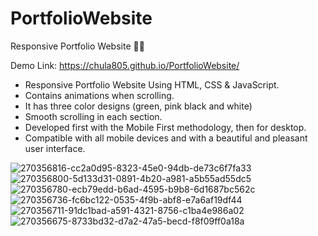 # PortfolioWebsite

Responsive Portfolio Website 👩‍💼

Demo Link: https://chula805.github.io/PortfolioWebsite/

* Responsive Portfolio Website Using HTML, CSS & JavaScript.
* Contains animations when scrolling.
* It has three color designs (green, pink black and white)
* Smooth scrolling in each section.
* Developed first with the Mobile First methodology, then for desktop.
* Compatible with all mobile devices and with a beautiful and pleasant user interface.

![270356816-cc2a0d95-8323-45e0-94db-de73c6f7fa33](https://github.com/chula805/PortfolioWebsite/assets/121760253/4d1fd1da-90dc-42fe-9459-07abe1eddf43)
![270356800-5d133d31-0891-4b20-a981-a5b55ad55dc5](https://github.com/chula805/PortfolioWebsite/assets/121760253/be31fe86-cd8c-4109-8334-9c4e2a4a2f9e)
![270356780-ecb79edd-b6ad-4595-b9b8-6d1687bc562c](https://github.com/chula805/PortfolioWebsite/assets/121760253/a865eab6-df16-45ca-b254-a43598803efb)
![270356736-fc6bc122-0535-4f9b-abf8-e7a6af19df44](https://github.com/chula805/PortfolioWebsite/assets/121760253/e425ad49-4017-4795-9adc-b6f7ea75e8a6)
![270356711-91dc1bad-a591-4321-8756-c1ba4e986a02](https://github.com/chula805/PortfolioWebsite/assets/121760253/b9025841-1ea8-4986-959d-3a8050243e57)
![270356675-8733bd32-d7a2-47a5-becd-f8f09ff0a18a](https://github.com/chula805/PortfolioWebsite/assets/121760253/0bf5693e-f00f-4016-9880-ed7ae4943cb4)
